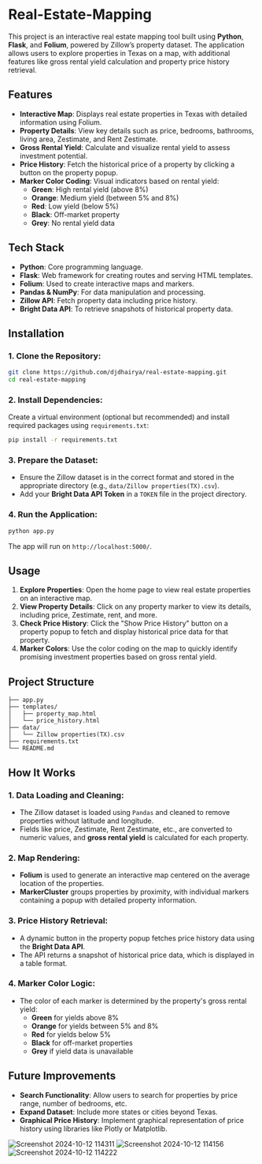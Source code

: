 # Real-Estate-Mapping

This project is an interactive real estate mapping tool built using **Python**, **Flask**, and **Folium**, powered by Zillow’s property dataset. The application allows users to explore properties in Texas on a map, with additional features like gross rental yield calculation and property price history retrieval.

## Features

- **Interactive Map**: Displays real estate properties in Texas with detailed information using Folium.
- **Property Details**: View key details such as price, bedrooms, bathrooms, living area, Zestimate, and Rent Zestimate.
- **Gross Rental Yield**: Calculate and visualize rental yield to assess investment potential.
- **Price History**: Fetch the historical price of a property by clicking a button on the property popup.
- **Marker Color Coding**: Visual indicators based on rental yield:
  - **Green**: High rental yield (above 8%)
  - **Orange**: Medium yield (between 5% and 8%)
  - **Red**: Low yield (below 5%)
  - **Black**: Off-market property
  - **Grey**: No rental yield data

## Tech Stack

- **Python**: Core programming language.
- **Flask**: Web framework for creating routes and serving HTML templates.
- **Folium**: Used to create interactive maps and markers.
- **Pandas & NumPy**: For data manipulation and processing.
- **Zillow API**: Fetch property data including price history.
- **Bright Data API**: To retrieve snapshots of historical property data.

## Installation

### 1. Clone the Repository:
```bash
git clone https://github.com/djdhairya/real-estate-mapping.git
cd real-estate-mapping
```

### 2. Install Dependencies:
Create a virtual environment (optional but recommended) and install required packages using `requirements.txt`:
```bash
pip install -r requirements.txt
```

### 3. Prepare the Dataset:
- Ensure the Zillow dataset is in the correct format and stored in the appropriate directory (e.g., `data/Zillow properties(TX).csv`).
- Add your **Bright Data API Token** in a `TOKEN` file in the project directory.

### 4. Run the Application:
```bash
python app.py
```

The app will run on `http://localhost:5000/`.

## Usage

1. **Explore Properties**: Open the home page to view real estate properties on an interactive map.
2. **View Property Details**: Click on any property marker to view its details, including price, Zestimate, rent, and more.
3. **Check Price History**: Click the "Show Price History" button on a property popup to fetch and display historical price data for that property.
4. **Marker Colors**: Use the color coding on the map to quickly identify promising investment properties based on gross rental yield.

## Project Structure

```
├── app.py                    
├── templates/
│   ├── property_map.html      
│   └── price_history.html                         
├── data/
│   └── Zillow properties(TX).csv 
├── requirements.txt           
└── README.md                  
```

## How It Works

### 1. Data Loading and Cleaning:
- The Zillow dataset is loaded using `Pandas` and cleaned to remove properties without latitude and longitude.
- Fields like price, Zestimate, Rent Zestimate, etc., are converted to numeric values, and **gross rental yield** is calculated for each property.

### 2. Map Rendering:
- **Folium** is used to generate an interactive map centered on the average location of the properties.
- **MarkerCluster** groups properties by proximity, with individual markers containing a popup with detailed property information.

### 3. Price History Retrieval:
- A dynamic button in the property popup fetches price history data using the **Bright Data API**.
- The API returns a snapshot of historical price data, which is displayed in a table format.

### 4. Marker Color Logic:
- The color of each marker is determined by the property's gross rental yield:
  - **Green** for yields above 8%
  - **Orange** for yields between 5% and 8%
  - **Red** for yields below 5%
  - **Black** for off-market properties
  - **Grey** if yield data is unavailable

## Future Improvements

- **Search Functionality**: Allow users to search for properties by price range, number of bedrooms, etc.
- **Expand Dataset**: Include more states or cities beyond Texas.
- **Graphical Price History**: Implement graphical representation of price history using libraries like Plotly or Matplotlib.


![Screenshot 2024-10-12 114311](https://github.com/user-attachments/assets/ed315917-4ea6-4f29-933d-a8f2711cfaa9)
![Screenshot 2024-10-12 114156](https://github.com/user-attachments/assets/9f46feff-711e-4b4c-bfca-29bee2551667)
![Screenshot 2024-10-12 114222](https://github.com/user-attachments/assets/eb1fa715-e808-471a-9150-006e7f59232d)






